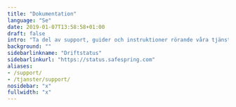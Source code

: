 ```yaml
---
title: "Dokumentation"
language: "Se"
date: 2019-01-07T13:58:58+01:00
draft: false
intro: "Ta del av support, guider och instruktioner rörande våra tjänster."
background: ""
sidebarlinkname: "Driftstatus"
sidebarlinkurl: "https://status.safespring.com"
aliases:
- /support/
- /tjanster/support/
nosidebar: "x"
fullwidth: "x"
---
```

